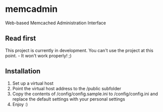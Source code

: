 # memcadmin

Web-based Memcached Administration Interface

## Read first

This project is currently in development. You can't use the project at this point. - It won't work properly! ;)

## Installation

1. Set up a virtual host
2. Point the virtual host address to the /public subfolder
3. Copy the contents of /config/config.sample.ini to /config/config.ini and replace the default settings with your personal settings
4. Enjoy :)
